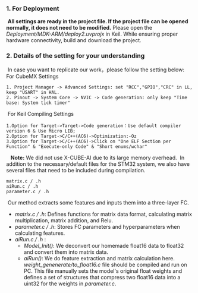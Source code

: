 ​
​
### 1. For Deployment
​
**All settings are ready in the project file.  If the project file can be opened normally, it does not need to be modified.**
​
Please open the *Deployment/MDK-ARM/deploy2.uvprojx* in Keil. While ensuring proper hardware connectivity, build and download the project. 
​
​
​
### 2. Details of the setting for your understanding
​
In case you want to replicate our work，please follow the setting below: 
​
​
​
For CubeMX Settings
​
```
1. Project Manager -> Advanced Settings: set "RCC","GPIO","CRC" in LL, keep "USART" in HAL.
2. Pinout -> System Core -> NVIC -> Code generation: only keep "Time base: System tick timer"
```
​
For Keil Compiling Settings
​
```
1.Option for Target->Target->Code generation：Use default compiler version 6 & Use Micro LIB;
2.Option for Target->C/C++(AC6)->Optimization:-Oz
3.Option for Target->C/C++(AC6)->Click on "One ELF Section per Function" & "Execute-only Code" & "Short enums/wchar"
```
​
​
​
**Note:**  We did not use X-CUBE-AI due to its large memory overhead.
​
In addition to the necessary/default files for the STM32 system, we also have several files that need to be included during compilation.
​
```
matrix.c / .h
aiRun.c / .h
parameter.c / .h
```
​
Our method extracts some features and inputs them into a three-layer FC.
​
- *matrix.c / .h*:  Defines functions for matrix data format, calculating matrix multiplication, matrix addition, and Relu.
- *parameter.c / .h*: Stores FC parameters and hyperparameters when calculating features.
- *aiRun.c / .h* : 
  - *Model_Init()*: We deconvert our homemade float16 data to float32 and convert them into matrix data.
  - *aiRun()*: We do feature extraction and matrix calculation here.
​
​
​
*weight_genenerate/to_float16.c* file should be compiled and run on PC. This file manually sets the model's original float weights and defines a set of structures that compress two float16 data into a uint32 for the weights in *parameter.c*.
​
